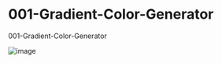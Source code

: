 # 001-Gradient-Color-Generator
001-Gradient-Color-Generator


![image](https://github.com/Pilag6/001-Gradient-Color-Generator/assets/79191808/b97f439e-40d0-472d-a0b3-5919936ebd67)


